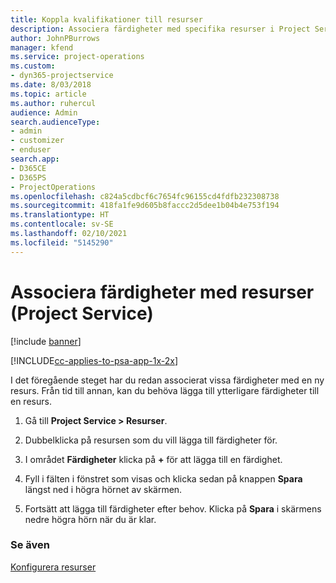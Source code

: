 ```yaml
---
title: Koppla kvalifikationer till resurser
description: Associera färdigheter med specifika resurser i Project Service
author: JohnPBurrows
manager: kfend
ms.service: project-operations
ms.custom:
- dyn365-projectservice
ms.date: 8/03/2018
ms.topic: article
ms.author: ruhercul
audience: Admin
search.audienceType:
- admin
- customizer
- enduser
search.app:
- D365CE
- D365PS
- ProjectOperations
ms.openlocfilehash: c824a5cdbcf6c7654fc96155cd4fdfb232308738
ms.sourcegitcommit: 418fa1fe9d605b8faccc2d5dee1b04b4e753f194
ms.translationtype: HT
ms.contentlocale: sv-SE
ms.lasthandoff: 02/10/2021
ms.locfileid: "5145290"
---
```

# <a name="associate-skills-with-resources-project-service"></a>Associera färdigheter med resurser (Project Service)

[!include [banner](../includes/psa-now-project-operations.md)]

[!INCLUDE[cc-applies-to-psa-app-1x-2x](../includes/cc-applies-to-psa-app-1x-2x.md)]

I det föregående steget har du redan associerat vissa färdigheter med en ny resurs. Från tid till annan, kan du behöva lägga till ytterligare färdigheter till en resurs.  
  
1.  Gå till **Project Service > Resurser**.  
  
2.  Dubbelklicka på resursen som du vill lägga till färdigheter för.  
  
3.  I området **Färdigheter** klicka på **+** för att lägga till en färdighet.  
  
4.  Fyll i fälten i fönstret som visas och klicka sedan på knappen **Spara** längst ned i högra hörnet av skärmen.  
  
5.  Fortsätt att lägga till färdigheter efter behov. Klicka på **Spara** i skärmens nedre högra hörn när du är klar.  
  
### <a name="see-also"></a>Se även  
 [Konfigurera resurser](../psa/set-up-resources.md)
